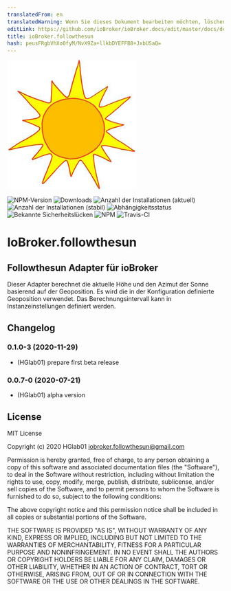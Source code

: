 ```yaml
---
translatedFrom: en
translatedWarning: Wenn Sie dieses Dokument bearbeiten möchten, löschen Sie bitte das Feld "translationsFrom". Andernfalls wird dieses Dokument automatisch erneut übersetzt
editLink: https://github.com/ioBroker/ioBroker.docs/edit/master/docs/de/adapterref/iobroker.followthesun/README.md
title: ioBroker.followthesun
hash: peusFRgbVhXo0fyM/NvX9Za+llkbDYEFFB8+JxbUSaQ=
---
```

![Logo](../../../en/adapterref/iobroker.followthesun/admin/followthesun.png)

![NPM-Version](http://img.shields.io/npm/v/iobroker.followthesun.svg)
![Downloads](https://img.shields.io/npm/dm/iobroker.followthesun.svg)
![Anzahl der Installationen (aktuell)](http://iobroker.live/badges/followthesun-installed.svg)
![Anzahl der Installationen (stabil)](http://iobroker.live/badges/followthesun-stable.svg)
![Abhängigkeitsstatus](https://img.shields.io/david/HGlab01/iobroker.followthesun.svg)
![Bekannte Sicherheitslücken](https://snyk.io/test/github/HGlab01/ioBroker.followthesun/badge.svg)
![NPM](https://nodei.co/npm/iobroker.followthesun.png?downloads=true)
![Travis-CI](http://img.shields.io/travis/HGlab01/ioBroker.followthesun/master.svg)

# IoBroker.followthesun
## Followthesun Adapter für ioBroker
Dieser Adapter berechnet die aktuelle Höhe und den Azimut der Sonne basierend auf der Geoposition.
Es wird die in der Konfiguration definierte Geoposition verwendet. Das Berechnungsintervall kann in Instanzeinstellungen definiert werden.

## Changelog
<!--
    Placeholder for the next version (at the beginning of the line):
    ### __WORK IN PROGRESS__
-->

### 0.1.0-3 (2020-11-29)
* (HGlab01) prepare first beta release

### 0.0.7-0 (2020-07-21)
* (HGlab01) alpha version

## License
MIT License

Copyright (c) 2020 HGlab01 <iobroker.followthesun@gmail.com>

Permission is hereby granted, free of charge, to any person obtaining a copy
of this software and associated documentation files (the "Software"), to deal
in the Software without restriction, including without limitation the rights
to use, copy, modify, merge, publish, distribute, sublicense, and/or sell
copies of the Software, and to permit persons to whom the Software is
furnished to do so, subject to the following conditions:

The above copyright notice and this permission notice shall be included in all
copies or substantial portions of the Software.

THE SOFTWARE IS PROVIDED "AS IS", WITHOUT WARRANTY OF ANY KIND, EXPRESS OR
IMPLIED, INCLUDING BUT NOT LIMITED TO THE WARRANTIES OF MERCHANTABILITY,
FITNESS FOR A PARTICULAR PURPOSE AND NONINFRINGEMENT. IN NO EVENT SHALL THE
AUTHORS OR COPYRIGHT HOLDERS BE LIABLE FOR ANY CLAIM, DAMAGES OR OTHER
LIABILITY, WHETHER IN AN ACTION OF CONTRACT, TORT OR OTHERWISE, ARISING FROM,
OUT OF OR IN CONNECTION WITH THE SOFTWARE OR THE USE OR OTHER DEALINGS IN THE
SOFTWARE.